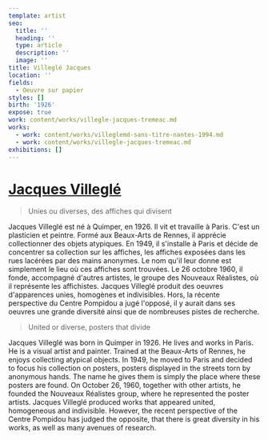 ```yaml
---
template: artist
seo:
  title: ''
  heading: ''
  type: article
  description: ''
  image: ''
title: Villeglé Jacques
location: ''
fields:
  - Oeuvre sur papier
styles: []
birth: '1926'
expose: true
work: content/works/villegle-jacques-tremeac.md
works:
  - work: content/works/villeglemd-sans-titre-nantes-1994.md
  - work: content/works/villegle-jacques-tremeac.md
exhibitions: []
---
```


# [Jacques Villeglé](https://www.moma.org/artists/6163 "jacques villéglé villglé")

> Unies ou diverses, des affiches qui divisent

Jacques Villeglé est né à Quimper, en 1926. Il vit et travaille à Paris. C'est un plasticien et peintre. Formé aux Beaux-Arts de Rennes, il apprécie collectionner des objets atypiques. En 1949, il s'installe à Paris et décide de concentrer sa collection sur les affiches, les affiches exposées dans les rues lacérées par des mains anonymes. Le nom qu'il leur donne est simplement le lieu où ces affiches sont trouvées. Le 26 octobre 1960, il fonde, accompagné d'autres artistes, le groupe des Nouveaux Réalistes, où il représente les affichistes. Jacques Villeglé produit des oeuvres d'apparences unies, homogènes et indivisibles. Hors, la récente perspective du Centre Pompidou a jugé l'opposé, il y aurait dans ses oeuvres une grande diversité ainsi que de nombreuses pistes de recherche.

> United or diverse, posters that divide

Jacques Villeglé was born in Quimper in 1926. He lives and works in Paris. He is a visual artist and painter. Trained at the Beaux-Arts of Rennes, he enjoys collecting atypical objects. In 1949, he moved to Paris and decided to focus his collection on posters, posters displayed in the streets torn by anonymous hands. The name he gives them is simply the place where these posters are found. On October 26, 1960, together with other artists, he founded the Nouveaux Réalistes group, where he represented the poster artists. Jacques Villeglé produced works that appeared united, homogeneous and indivisible. However, the recent perspective of the Centre Pompidou has judged the opposite, that there is great diversity in his works, as well as many avenues of research.
